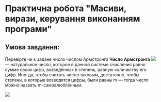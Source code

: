 # Практична робота "Масиви, вирази, керування виконанням програми"

## Умова завдання: 
Перевірте чи є задане число числом Армстронга
**Число Армстронга** <img src ="https://wikimedia.org/api/rest_v1/media/math/render/svg/0630ff7cadb1376aeb5c5c0733b1809953f6b188">  — натуральное число, которое в данной системе счисления равно сумме своих цифр, возведённых в степень, равную количеству его цифр. Иногда, чтобы считать число таковым, достаточно, чтобы степени, в которые возводятся цифры, были равны m — тогда число можно назвать m-самовлюблённым.

<img src ="https://wikimedia.org/api/rest_v1/media/math/render/svg/0630ff7cadb1376aeb5c5c0733b1809953f6b188">
